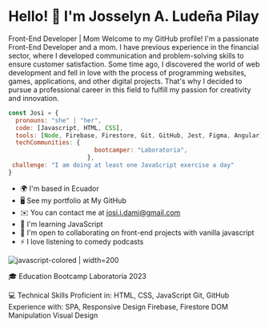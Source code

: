 # Hello! 👋 I'm Josselyn A. Ludeña Pilay

Front-End Developer | Mom
Welcome to my GitHub profile! I'm a passionate Front-End Developer and a mom. I have previous experience in the financial sector, where I developed communication and problem-solving skills to ensure customer satisfaction. Some time ago, I discovered the world of web development and fell in love with the process of programming websites, games, applications, and other digital projects. That's why I decided to pursue a professional career in this field to fulfill my passion for creativity and innovation.

```js
const Josi = {
  pronouns: "she" | "her",
  code: [Javascript, HTML, CSS],
  tools: [Node, Firebase, Firestore, Git, GitHub, Jest, Figma, Angular],
  techCommunities: {
                        bootcamper: "Laboratoria",
                      },
 challenge: "I am doing at least one JavaScript exercise a day"
}
```

* 🌍  I'm based in Ecuador
* 🖥️  See my portfolio at My GitHub
* ✉️  You can contact me at josi.i.dami@gmail.com
* 🧠  I'm learning JavaScript
* 🤝  I'm open to collaborating on front-end projects with vanilla javascript
* ⚡  I love listening to comedy podcasts

![javascript-colored  | width=200 ](https://github.com/1205324997/1205324997/assets/122817494/b501402c-9746-4220-a21a-31937e50be57)

🎓 Education
Bootcamp Laboratoria 2023

💻 Technical Skills
Proficient in:
HTML, CSS, JavaScript
Git, GitHub
Experience with:
SPA, Responsive Design
Firebase, Firestore
DOM Manipulation
Visual Design

 
